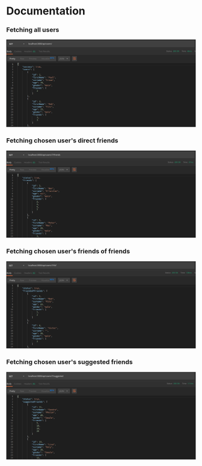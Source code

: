 # Documentation

### Fetching all users

![Users](docs/users.png?raw=true)

### Fetching chosen user's direct friends

![Direct friends](docs/friends.png?raw=true)

### Fetching chosen user's friends of friends

![Friends of friends](docs/fof.png?raw=true)

### Fetching chosen user's suggested friends

![Suggested friends](docs/suggested.png?raw=true)